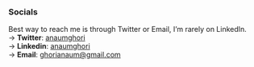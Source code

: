 ### Socials    
Best way to reach me is through Twitter or Email, I’m rarely on LinkedIn.  
→ **Twitter**: [anaumghori](https://x.com/anaumghori)  
→ **Linkedin**: [anaumghori](https://www.linkedin.com/in/anaumghori/)  
→ **Email**: [ghorianaum@gmail.com](mailto:ghorianaum@gmail.com)
